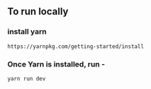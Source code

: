 ## To run locally
### install yarn

    https://yarnpkg.com/getting-started/install

### Once Yarn is installed, run -

    yarn run dev

